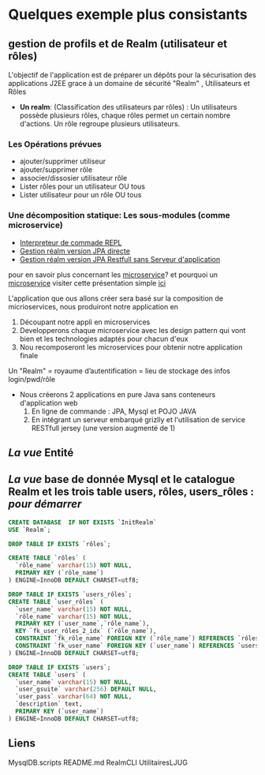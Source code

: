 # Quelques exemple plus consistants

## gestion de profils et de Realm (utilisateur et rôles)

L'objectif de l'application est de préparer un dépôts pour la sécurisation des applications J2EE grace à un domaine de sécurité "Realm" , Utilisateurs et Rôles 

* **Un realm**: (Classification des utilisateurs par rôles) : Un utilisateurs possède plusieurs rôles, chaque rôles permet un certain nombre d'actions. Un rôle regroupe plusieurs utilisateurs.

### Les Opérations prévues

* ajouter/supprimer utiliseur
* ajouter/supprimer rôle
* associer/dissosier utilisateur rôle
* Lister rôles pour un utilisateur OU tous
* Lister utilisateur pour un rôle OU tous

### Une décomposition statique: Les sous-modules (comme microservice)

* [Interpreteur de commade REPL](URCommandes.md)
* [Gestion réalm version JPA directe](RealmCLI.md)
* [Gestion réalm version JPA Restfull sans Serveur d'application](RealmAuto.md)

pour en savoir plus concernant les [microservice](/MicroService)? et pourquoi un  [microservice](/MicroService) visiter cette présentation simple [ici](/MicroService)

L'application que ous allons créer sera basé sur la composition de micrioservices, nous produiront notre application en 

1. Découpant notre appli en microservices
2. Developperons chaque microservice avec les design pattern qui vont bien et les technologies adaptés pour chacun d'eux
3. Nou recomposeront les microservices pour obtenir notre application finale 


Un "Realm" = royaume d’autentification = lieu de stockage des infos login/pwd/rôle

* Nous créerons 2 applications en pure Java sans conteneurs d'application web
  1. En ligne de commande : JPA, Mysql et POJO JAVA
  2. En intégrant un serveur embarqué grizlly et l'utilisation de service RESTfull jersey (une version augmenté de 1)

## _La vue_ Entité
## _La vue_ base de donnée Mysql et le catalogue Realm et les trois table users, rôles, users_rôles : _pour démarrer_

```SQL
CREATE DATABASE  IF NOT EXISTS `InitRealm` 
USE `Realm`;

DROP TABLE IF EXISTS `rôles`;

CREATE TABLE `rôles` (
  `rôle_name` varchar(15) NOT NULL,
  PRIMARY KEY (`rôle_name`)
) ENGINE=InnoDB DEFAULT CHARSET=utf8;

DROP TABLE IF EXISTS `users_rôles`;
CREATE TABLE `user_rôles` (
  `user_name` varchar(15) NOT NULL,
  `rôle_name` varchar(15) NOT NULL,
  PRIMARY KEY (`user_name`,`rôle_name`),
  KEY `fk_user_rôles_2_idx` (`rôle_name`),
  CONSTRAINT `fk_rôle_name` FOREIGN KEY (`rôle_name`) REFERENCES `rôles` (`rôle_name`) ON DELETE NO ACTION ON UPDATE NO ACTION,
  CONSTRAINT `fk_user_name` FOREIGN KEY (`user_name`) REFERENCES `users` (`user_name`) ON DELETE NO ACTION ON UPDATE NO ACTION
) ENGINE=InnoDB DEFAULT CHARSET=utf8;

DROP TABLE IF EXISTS `users`;
CREATE TABLE `users` (
  `user_name` varchar(15) NOT NULL,
  `user_gsuite` varchar(256) DEFAULT NULL,
  `user_pass` varchar(64) NOT NULL,
  `description` text,
  PRIMARY KEY (`user_name`)
) ENGINE=InnoDB DEFAULT CHARSET=utf8;
```



## Liens 
MysqlDB.scripts
README.md
RealmCLI
UtilitairesLJUG